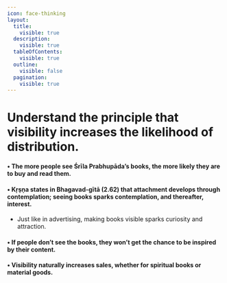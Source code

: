 ```yaml
---
icon: face-thinking
layout:
  title:
    visible: true
  description:
    visible: true
  tableOfContents:
    visible: true
  outline:
    visible: false
  pagination:
    visible: true
---
```


# Understand the principle that visibility increases the likelihood of distribution.

#### • The more people see Śrīla Prabhupāda’s books, the more likely they are to buy and read them.

#### • Kṛṣṇa states in Bhagavad-gītā (2.62) that attachment develops through contemplation; seeing books sparks contemplation, and thereafter, interest.

* Just like in advertising, making books visible sparks curiosity and attraction.

#### • If people don’t see the books, they won’t get the chance to be inspired by their content.

#### • Visibility naturally increases sales, whether for spiritual books or material goods.
